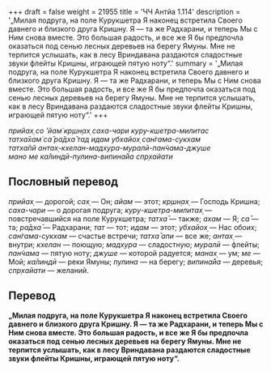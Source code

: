 +++
draft = false
weight = 21955
title = 'ЧЧ Антйа 1.114'
description = '„Милая подруга, на поле Курукшетра Я наконец встретила Своего давнего и близкого друга Кришну. Я — та же Радхарани, и теперь Мы с Ним снова вместе. Это большая радость, и все же Я бы предпочла оказаться под сенью лесных деревьев на берегу Ямуны. Мне не терпится услышать, как в лесу Вриндавана раздаются сладостные звуки флейты Кришны, играющей пятую ноту“.'
summary = '„Милая подруга, на поле Курукшетра Я наконец встретила Своего давнего и близкого друга Кришну. Я — та же Радхарани, и теперь Мы с Ним снова вместе. Это большая радость, и все же Я бы предпочла оказаться под сенью лесных деревьев на берегу Ямуны. Мне не терпится услышать, как в лесу Вриндавана раздаются сладостные звуки флейты Кришны, играющей пятую ноту“.'
+++

_прийах̣ со ’йам̇ кр̣шн̣ах̣ саха-чари куру-кшетра-милитас  
татха̄хам̇ са̄ ра̄дха̄ тад идам убхайох̣ сан̇гама-сукхам  
татха̄пй антах̣-кхелан-мадхура-муралӣ-пан̃чама-джуше  
мано ме ка̄линдӣ-пулина-випина̄йа спр̣хайати_

## Пословный перевод

_прийах̣_ — дорогой; _сах̣_ — Он; _айам_ — этот; _кр̣шн̣ах̣_ — Господь Кришна; _саха_\-_чари_ — о дорогая подруга; _куру_\-_кшетра_\-_милитах̣_ — повстречавшийся на поле Курукшетра; _татха̄_ — также; _ахам_ — Я; _са̄_ — та; _ра̄дха̄_ — Радхарани; _тат_ — тот; _идам_ — этот; _убхайох̣_ — Нас обоих; _сан̇гама_\-_сукхам_ — счастье встречи; _татха̄_ _апи_ — все же; _антах̣_ — внутри; _кхелан_ — поющую; _мадхура_ — сладостную; _муралӣ_ — флейты; _пан̃чама_ — пятую ноту; _джуше_ — которой радуется; _манах̣_ — ум; _ме_ — Мой; _ка̄линдӣ_ — реки Ямуны; _пулина_ — на берегу; _випина̄йа_ — деревья; _спр̣хайати_ — желаний.

## Перевод

**„Милая подруга, на поле Курукшетра Я наконец встретила Своего давнего и близкого друга Кришну. Я — та же Радхарани, и теперь Мы с Ним снова вместе. Это большая радость, и все же Я бы предпочла оказаться под сенью лесных деревьев на берегу Ямуны. Мне не терпится услышать, как в лесу Вриндавана раздаются сладостные звуки флейты Кришны, играющей пятую ноту“.**
